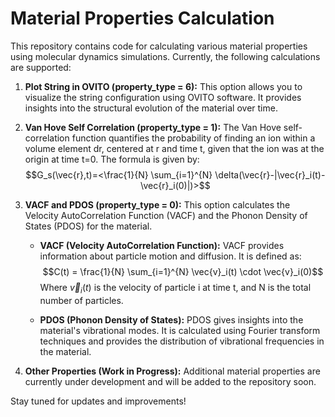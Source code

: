 # Material Properties Calculation

This repository contains code for calculating various material properties using molecular dynamics simulations. Currently, the following calculations are supported:

1. **Plot String in OVITO (property_type = 6):**
   This option allows you to visualize the string configuration using OVITO software. It provides insights into the structural evolution of the material over time.

2. **Van Hove Self Correlation (property_type = 1):**
   The Van Hove self-correlation function quantifies the probability of finding an ion within a volume element dr, centered at r and time t, given that the ion was at the origin at time t=0. The formula is given by:
   $$G_s(\vec{r},t)=<\frac{1}{N} \sum_{i=1}^{N} \delta(\vec{r}-|\vec{r}_i(t)-\vec{r}_i(0)|)>$$

3. **VACF and PDOS (property_type = 0):**
   This option calculates the Velocity AutoCorrelation Function (VACF) and the Phonon Density of States (PDOS) for the material.
   
   - **VACF (Velocity AutoCorrelation Function):**
     VACF provides information about particle motion and diffusion. It is defined as:
     $$C(t) = \frac{1}{N} \sum_{i=1}^{N} \vec{v}_i(t) \cdot \vec{v}_i(0)$$
     Where $\vec{v}_i(t)$ is the velocity of particle i at time t, and N is the total number of particles.

   - **PDOS (Phonon Density of States):**
     PDOS gives insights into the material's vibrational modes. It is calculated using Fourier transform techniques and provides the distribution of vibrational frequencies in the material.

4. **Other Properties (Work in Progress):**
   Additional material properties are currently under development and will be added to the repository soon.

Stay tuned for updates and improvements!


